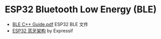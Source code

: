 # ESP32 Bluetooth Low Energy (BLE) #

* [BLE C++ Guide.pdf](https://github.com/nkolban/esp32-snippets/blob/master/Documentation/BLE%20C%2B%2B%20Guide.pdf) ESP32 BLE 文件
* [ESP32 蓝⽛架构](https://www.espressif.com/sites/default/files/documentation/esp32_bluetooth_architecture_cn.pdf) by Expressif
